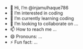 - 👋 Hi, I’m @injamulhaque786
- 👀 I’m interested in coding 
- 🌱 I’m currently learning coding 
- 💞️ I’m looking to collaborate on ...
- 📫 How to reach me ...
- 😄 Pronouns: ...
- ⚡ Fun fact: ...

<!---
injamulhaque786/injamulhaque786 is a ✨ special ✨ repository because its `README.md` (this file) appears on your GitHub profile.
You can click the Preview link to take a look at your changes.
--->
